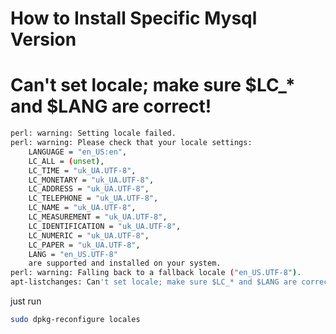 # How to Install Specific Mysql Version


# Can't set locale; make sure $LC_* and $LANG are correct!

```bash
perl: warning: Setting locale failed.
perl: warning: Please check that your locale settings:
	LANGUAGE = "en_US:en",
	LC_ALL = (unset),
	LC_TIME = "uk_UA.UTF-8",
	LC_MONETARY = "uk_UA.UTF-8",
	LC_ADDRESS = "uk_UA.UTF-8",
	LC_TELEPHONE = "uk_UA.UTF-8",
	LC_NAME = "uk_UA.UTF-8",
	LC_MEASUREMENT = "uk_UA.UTF-8",
	LC_IDENTIFICATION = "uk_UA.UTF-8",
	LC_NUMERIC = "uk_UA.UTF-8",
	LC_PAPER = "uk_UA.UTF-8",
	LANG = "en_US.UTF-8"
    are supported and installed on your system.
perl: warning: Falling back to a fallback locale ("en_US.UTF-8").
apt-listchanges: Can't set locale; make sure $LC_* and $LANG are correct!
```
just run
```bash
sudo dpkg-reconfigure locales
```

